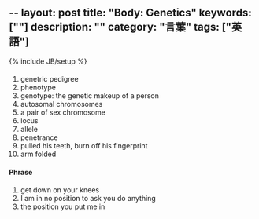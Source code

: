 --
layout: post
title: "Body: Genetics"
keywords: [""]
description: ""
category: "言葉"
tags: ["英語"]
---
{% include JB/setup %}


####
1. genetric pedigree
2. phenotype
3. genotype: the genetic makeup of a person
4. autosomal chromosomes
5. a pair of sex chromosome
6. locus
7. allele
8. penetrance
9. pulled his teeth, burn off his fingerprint
1. arm folded



#### Phrase
1. get down on your knees
2. I am in no position to ask you do anything
3. the position you put me in

